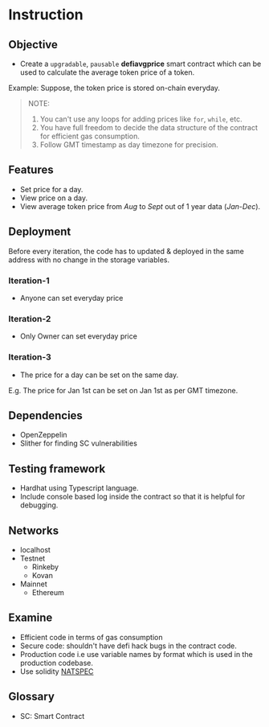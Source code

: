 # Instruction

## Objective
* Create a `upgradable`, `pausable` __defiavgprice__ smart contract which can be used to calculate the average token price of a token.

Example: Suppose, the token price is stored on-chain everyday.

> NOTE: 
> 1. You can't use any loops for adding prices like `for`, `while`, etc.
> 2. You have full freedom to decide the data structure of the contract for efficient gas consumption.
> 3. Follow GMT timestamp as day timezone for precision.

## Features
* Set price for a day.
* View price on a day.
* View average token price from _Aug_ to _Sept_ out of 1 year data (_Jan_-_Dec_).

## Deployment
Before every iteration, the code has to updated & deployed in the same address with no change in the storage variables.

### Iteration-1
* Anyone can set everyday price

### Iteration-2
* Only Owner can set everyday price

### Iteration-3
* The price for a day can be set on the same day.

E.g. The price for Jan 1st can be set on Jan 1st as per GMT timezone. 


## Dependencies
* OpenZeppelin
* Slither for finding SC vulnerabilities

## Testing framework
* Hardhat using Typescript language.
* Include console based log inside the contract so that it is helpful for debugging.

## Networks
* localhost
* Testnet
	- Rinkeby
	- Kovan
* Mainnet
	- Ethereum

## Examine
* Efficient code in terms of gas consumption
* Secure code: shouldn't have defi hack bugs in the contract code.
* Production code i.e use variable names by format which is used in the production codebase.
* Use solidity [NATSPEC](https://docs.soliditylang.org/en/latest/style-guide.html#natspec)

## Glossary
* SC: Smart Contract